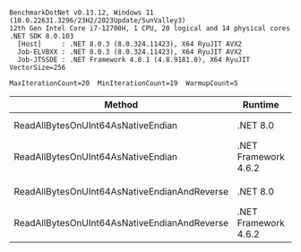 ```

BenchmarkDotNet v0.13.12, Windows 11 (10.0.22631.3296/23H2/2023Update/SunValley3)
12th Gen Intel Core i7-12700H, 1 CPU, 20 logical and 14 physical cores
.NET SDK 8.0.103
  [Host]     : .NET 8.0.3 (8.0.324.11423), X64 RyuJIT AVX2
  Job-ELVBXX : .NET 8.0.3 (8.0.324.11423), X64 RyuJIT AVX2
  Job-JTSSOE : .NET Framework 4.8.1 (4.8.9181.0), X64 RyuJIT VectorSize=256

MaxIterationCount=20  MinIterationCount=19  WarmupCount=5  

```

| Method                                       | Runtime              |      Mean |     Error |    StdDev | Ratio | RatioSD |
|----------------------------------------------|----------------------|----------:|----------:|----------:|------:|--------:|
| ReadAllBytesOnUInt64AsNativeEndian           | .NET 8.0             |  3.701 ns | 0.4319 ns | 0.4974 ns |  1.00 |    0.00 |
| ReadAllBytesOnUInt64AsNativeEndian           | .NET Framework 4.6.2 |  3.863 ns | 0.0399 ns | 0.0427 ns |  1.04 |    0.13 |
|                                              |                      |           |           |           |       |         |
| ReadAllBytesOnUInt64AsNativeEndianAndReverse | .NET 8.0             |  4.385 ns | 0.0918 ns | 0.1020 ns |  1.00 |    0.00 |
| ReadAllBytesOnUInt64AsNativeEndianAndReverse | .NET Framework 4.6.2 | 25.290 ns | 0.0853 ns | 0.0876 ns |  5.77 |    0.13 |

